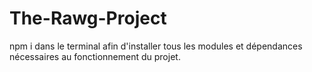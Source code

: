 # The-Rawg-Project

npm i dans le terminal afin d'installer tous les modules et dépendances nécessaires au fonctionnement du projet.
